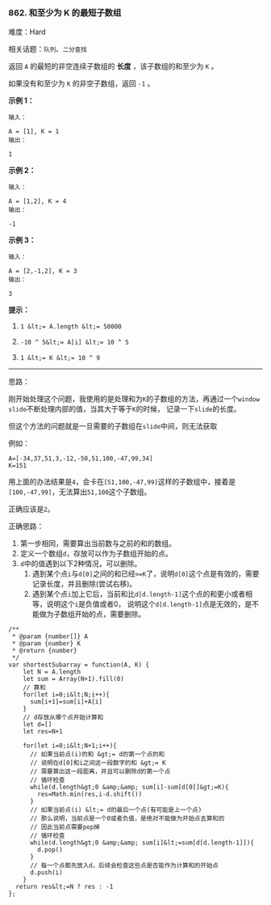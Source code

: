 ### 862. 和至少为 K 的最短子数组

难度：Hard

相关话题：`队列`、`二分查找`

返回  `A`  的最短的非空连续子数组的 **长度** ，该子数组的和至少为  `K`  。



如果没有和至少为 `K` 的非空子数组，返回 `-1` 。













 **示例 1：** 





```
输入：

A = [1], K = 1
输出：

1

```

 **示例 2：** 





```
输入：

A = [1,2], K = 4
输出：

-1

```

 **示例 3：** 





```
输入：

A = [2,-1,2], K = 3
输出：

3

```





 **提示：** 





1.  `1 &lt;= A.length &lt;= 50000` 

2.  `-10 ^ 5&lt;= A[i] &lt;= 10 ^ 5` 

3.  `1 &lt;= K &lt;= 10 ^ 9` 






-----

思路：

刚开始处理这个问题，我使用的是处理和为`K`的子数组的方法，再通过一个`window slide`不断处理内部的值，当其大于等于`K`的时候，
记录一下`slide`的长度。

但这个方法的问题就是一旦需要的子数组在`slide`中间，则无法获取

例如：
```
A=[-34,37,51,3,-12,-50,51,100,-47,99,34]
K=151
```

用上面的办法结果是`4`，会卡在`[51,100,-47,99]`这样的子数组中，接着是`[100,-47,99]`，无法算出`51,100`这个子数组。

正确应该是`2`。

正确思路：
1. 第一步相同，需要算出当前数与之前的和的数组。
2. 定义一个数组`d`，存放可以作为子数组开始的点。
3. `d`中的值遇到以下2种情况，可以删除。
    1. 遇到某个点`i`与`d[0]`之间的和已经`>=K`了，说明`d[0]`这个点是有效的，需要记录长度，并且删除(尝试右移)。
    2. 遇到某个点`i`加上它后，当前和比`d[d.length-1]`这个点的和更小或者相等，说明这个`i`是负值或者0，
    说明这个`d[d.length-1]`点是无效的，是不能做为子数组开始的点，需要删除。
    


```
/**
 * @param {number[]} A
 * @param {number} K
 * @return {number}
 */
var shortestSubarray = function(A, K) {
    let N = A.length
    let sum = Array(N+1).fill(0)
    // 算和
    for(let i=0;i&lt;N;i++){
      sum[i+1]=sum[i]+A[i]
    }
    // d存放从哪个点开始计算和
    let d=[]
    let res=N+1
    
    for(let i=0;i&lt;N+1;i++){
      // 如果当前点(i)的和 &gt;= d的第一个点的和
      // 说明在d[0]和i之间这一段数字的和 &gt;= K
      // 需要算出这一段距离，并且可以删除d的第一个点
      // 循环检查
      while(d.length&gt;0 &amp;&amp; sum[i]-sum[d[0]]&gt;=K){
        res=Math.min(res,i-d.shift())
      }
      // 如果当前点(i) &lt;= d的最后一个点(有可能是上一个点)
      // 那么说明，当前点是一个0或者负值，是绝对不能做为开始点去算和的
      // 因此当前点需要pop掉
      // 循环检查
      while(d.length&gt;0 &amp;&amp; sum[i]&lt;=sum[d[d.length-1]]){
        d.pop()
      }
      // 每一个点都先放入d，后续会检查这些点是否能作为计算和的开始点
      d.push(i)
    }
  return res&lt;=N ? res : -1
};



```

